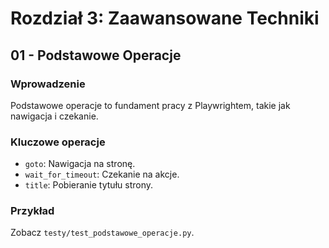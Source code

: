 # Rozdział 3: Zaawansowane Techniki
## 01 - Podstawowe Operacje

### Wprowadzenie
Podstawowe operacje to fundament pracy z Playwrightem, takie jak nawigacja i czekanie.

### Kluczowe operacje
- `goto`: Nawigacja na stronę.
- `wait_for_timeout`: Czekanie na akcje.
- `title`: Pobieranie tytułu strony.

### Przykład
Zobacz `testy/test_podstawowe_operacje.py`.